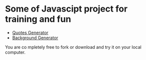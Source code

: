 # Some of Javascipt project for training and fun

- [Quotes Generator](/QuotesGenerator/index.html)
- [Background Generator](/backgroundGenerator/index.html)

You are co mpletely free to fork or download and try it on your local computer. 
